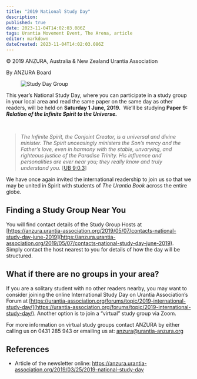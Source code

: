```yaml
---
title: "2019 National Study Day"
description: 
published: true
date: 2023-11-04T14:02:03.086Z
tags: Urantia Movement Event, The Arena, article
editor: markdown
dateCreated: 2023-11-04T14:02:03.086Z
---
```


<p class="v-card v-sheet theme--light gray lighten-3 px-2">© 2019 ANZURA, Australia & New Zealand Urantia Association</p>

By ANZURA Board

<figure id="Figure_1" class="image urantiapedia image-style-align-left">
<img src="/image/article/The_Arena/Study-Day-Group-lighter-300x169.jpg" alt="Study Day Group">
</figure>

This year’s National Study Day, where you can participate in a study group in your local area and read the same paper on the same day as other readers, will be held on **Saturday 1 June, 2019.**  We’ll be studying **Paper** **9: _Relation of the Infinite Spirit to the Universe._**

<br style="clear:both;"/>

> _The Infinite Spirit, the Conjoint Creator, is a universal and divine minister. The Spirit unceasingly ministers the_ _Son’s mercy and the Father’s love, even in harmony with the stable, unvarying, and righteous justice of the Paradise Trinity. His influence and personalities are ever near you; they really know and truly understand you._ [[UB 9:0.3](/en/The_Urantia_Book/9#p0_3)]

We have once again invited the international readership to join us so that we may be united in Spirit with students of _The Urantia Book_ across the entire globe.

## Finding a Study Group Near You

You will find contact details of the Study Group Hosts at [https://anzura.urantia-association.org/2019/05/07/contacts-national-study-day-june-2019](https://anzura.urantia-association.org/2019/05/07/contacts-national-study-day-june-2019). Simply contact the host nearest to you for details of how the day will be structured.

## What if there are no groups in your area?

If you are a solitary student with no other readers nearby, you may want to consider joining the online International Study Day on Urantia Association’s Forum at [https://urantia-association.org/forums/topic/2019-international-study-day/](https://urantia-association.org/forums/topic/2019-international-study-day/). Another option is to join a “virtual” study group via Zoom.

For more information on virtual study groups contact ANZURA by either calling us on 0431 285 943 or emailing us at: [anzura@urantia-anzura.org](mailto:anzura@urantia-anzura.org)

## References

- Article of the newsletter online: https://anzura.urantia-association.org/2019/03/25/2019-national-study-day